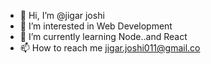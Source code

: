 - 👋 Hi, I’m @jigar joshi
- 👀 I’m interested in Web Development 
- 🌱 I’m currently learning Node..and React
- 📫 How to reach me jigar.joshi011@gmail.co
<!---
jigarjoshi011/jigarjoshi011 is a ✨ special ✨ repository because its `README.md` (this file) appears on your GitHub profile.
You can click the Preview link to take a look at your changes.
--->
